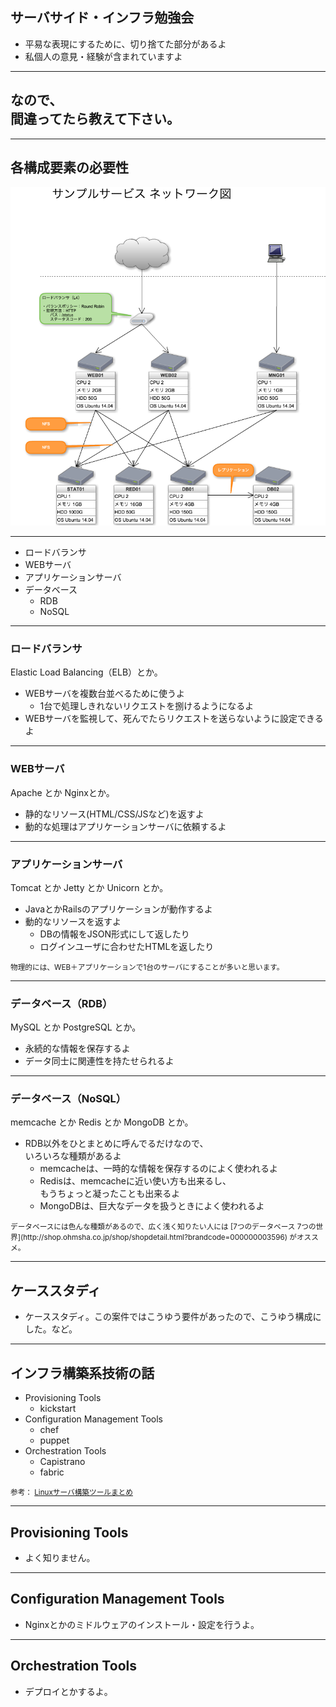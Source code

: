## サーバサイド・インフラ勉強会

* 平易な表現にするために、切り捨てた部分があるよ
* 私個人の意見・経験が含まれていますよ

---

## なので、<br>間違ってたら教えて下さい。

---

## 各構成要素の必要性

![](img/network_diagram.png)

---

* ロードバランサ
* WEBサーバ
* アプリケーションサーバ
* データベース
  * RDB
  * NoSQL

---

### ロードバランサ

Elastic Load Balancing（ELB）とか。

* WEBサーバを複数台並べるために使うよ
  * 1台で処理しきれないリクエストを捌けるようになるよ
* WEBサーバを監視して、死んでたらリクエストを送らないように設定できるよ

---

### WEBサーバ

Apache とか Nginxとか。

* 静的なリソース(HTML/CSS/JSなど)を返すよ
* 動的な処理はアプリケーションサーバに依頼するよ

---

### アプリケーションサーバ

Tomcat とか Jetty とか Unicorn とか。

* JavaとかRailsのアプリケーションが動作するよ
* 動的なリソースを返すよ
  * DBの情報をJSON形式にして返したり
  * ログインユーザに合わせたHTMLを返したり

<small style="margin-top: 40px;">
物理的には、WEB＋アプリケーションで1台のサーバにすることが多いと思います。
</small>

---

### データベース（RDB）

MySQL とか PostgreSQL とか。

* 永続的な情報を保存するよ
* データ同士に関連性を持たせられるよ

---

### データベース（NoSQL）

memcache とか Redis とか MongoDB とか。

* RDB以外をひとまとめに呼んでるだけなので、  
  いろいろな種類があるよ
  * memcacheは、一時的な情報を保存するのによく使われるよ
  * Redisは、memcacheに近い使い方も出来るし、  
  もうちょっと凝ったことも出来るよ
  * MongoDBは、巨大なデータを扱うときによく使われるよ


<small style="margin-top: 40px;">
データベースには色んな種類があるので、広く浅く知りたい人には [7つのデータベース 7つの世界](http://shop.ohmsha.co.jp/shop/shopdetail.html?brandcode=000000003596) がオススメ。</small>

---

## ケーススタディ
  
* ケーススタディ。この案件ではこうゆう要件があったので、こうゆう構成にした。など。

---

## インフラ構築系技術の話

* Provisioning Tools
  * kickstart
* Configuration Management Tools
  * chef
  * puppet
* Orchestration Tools
  * Capistrano
  * fabric

<small style="margin-top: 40px;">参考： [Linuxサーバ構築ツールまとめ](http://tkak.hatenablog.com/entry/2012/03/11/084905)</small>

---

## Provisioning Tools

* よく知りません。

---

## Configuration Management Tools

* Nginxとかのミドルウェアのインストール・設定を行うよ。

---

## Orchestration Tools

* デプロイとかするよ。
